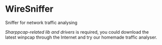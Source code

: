 # WireSniffer
Sniffer for network traffic analysing

*Sharppcap-related lib and drivers* is required, you could download the latest winpcap through the Internet and try our homemade traffic analyser.
